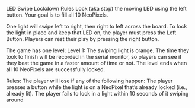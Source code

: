 LED Swipe Lockdown Rules
Lock (aka stop) the moving LED using the left button. Your goal is to fill all 10 NeoPixels.

One light will swipe left to right, then right to left across the board. To lock the light in place and keep that LED on, the player must press the Left Button. Players can rest their play by pressing the right button.

The game has one level:
  Level 1: The swiping light is orange. The time they took to finish will be recorded in the serial monitor, so     players can see if they beat the game in a faster amount of time or not.
  The level ends when all 10 NeoPixels are successfully locked.

Rules:
  The player will lose if any of the following happen:
  The player presses a button while the light is on a NeoPixel that’s already locked (i.e., already lit).
  The player fails to lock in a light within 10 seconds of it swiping around
